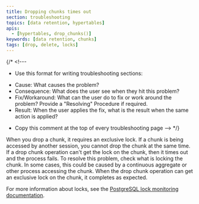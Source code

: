 ```yaml
---
title: Dropping chunks times out
section: troubleshooting
topics: [data retention, hypertables]
apis:
  - [hypertables, drop_chunks()]
keywords: [data retention, chunks]
tags: [drop, delete, locks]
---
```


{/* <!---
* Use this format for writing troubleshooting sections:
 - Cause: What causes the problem?
 - Consequence: What does the user see when they hit this problem?
 - Fix/Workaround: What can the user do to fix or work around the problem? Provide a "Resolving" Procedure if required.
 - Result: When the user applies the fix, what is the result when the same action is applied?
* Copy this comment at the top of every troubleshooting page
--> */}

When you drop a chunk, it requires an exclusive lock. If a chunk is being
accessed by another session, you cannot drop the chunk at the same time. If a
drop chunk operation can't get the lock on the chunk, then it times out and the
process fails. To resolve this problem, check what is locking the chunk. In some
cases, this could be caused by a continuous aggregate or other process accessing
the chunk. When the drop chunk operation can get an exclusive lock on the chunk,
it completes as expected.

For more information about locks, see the
[PostgreSQL lock monitoring documentation][pg-lock-monitoring].

[pg-lock-monitoring]: https://wiki.postgresql.org/wiki/Lock_Monitoring
